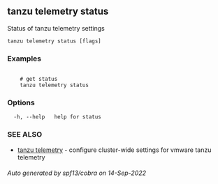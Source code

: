 ## tanzu telemetry status

Status of tanzu telemetry settings

```
tanzu telemetry status [flags]
```

### Examples

```

    # get status
    tanzu telemetry status
```

### Options

```
  -h, --help   help for status
```

### SEE ALSO

* [tanzu telemetry](tanzu_telemetry.md)	 - configure cluster-wide settings for vmware tanzu telemetry

###### Auto generated by spf13/cobra on 14-Sep-2022
